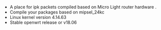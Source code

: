 - A place for ipk packets compiled based on Micro Light router hardware . 
- Compile your packages based on mipsel_24kc 
- Linux kernel version 4.14.63
- Stable openwrt release or v18.06
